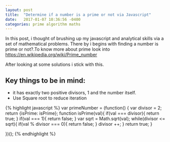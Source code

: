 ```yaml
---
layout: post
title:  "Determine if a number is a prime or not via Javascript"
date:   2017-01-07 10:36:56 -0400
categories: prime algorithm maths
---
```

In this post, i thought of brushing up my javascript and analytical skills via a set of mathematical problems. There by i begins with finding a number is prime or not?.To know more about prime look into https://en.wikipedia.org/wiki/Prime_number

After looking at some solutions i stick with this.

## Key things to be in mind:
* it has exactly two positive divisors, 1 and the number itself.
* Use Square root to reduce iteration

{% highlight javascript %}
var primeNumber = (function() {
  var divisor = 2;
  return {isPrime: isPrime};
  function isPrime(val){
    if(val === divisor){
      return true;
    }
    if(val === 1){
      return false;
    }
    var sqrt = Math.sqrt(val);
    while(divisor <= sqrt){
      if(val % divisor === 0){
        return false;
      }
      divisor ++;
    }
    return true;
  }

})();
{% endhighlight %}




